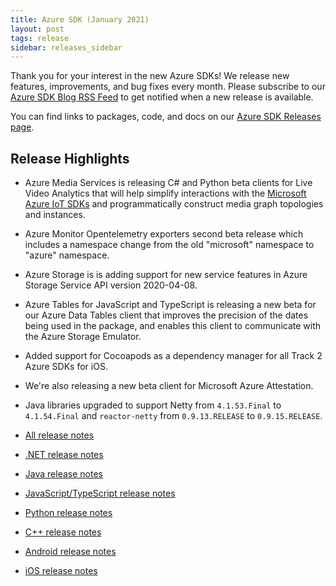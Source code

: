 ```yaml
---
title: Azure SDK (January 2021)
layout: post
tags: release
sidebar: releases_sidebar
---
```


Thank you for your interest in the new Azure SDKs! We release new features, improvements, and bug fixes every month. Please subscribe to our [Azure SDK Blog RSS Feed](https://devblogs.microsoft.com/azure-sdk/feed) to get notified when a new release is available.

You can find links to packages, code, and docs on our [Azure SDK Releases page](https://aka.ms/azsdk/releases).

## Release Highlights

* Azure Media Services is releasing C# and Python beta clients for Live Video Analytics that will help simplify interactions with the [Microsoft Azure IoT SDKs](https://github.com/azure/azure-iot-sdks) and programmatically construct media graph topologies and instances.
* Azure Monitor Opentelemetry exporters second beta release which includes a namespace change from the old "microsoft" namespace to "azure" namespace.
* Azure Storage is is adding support for new service features in Azure Storage Service API version 2020-04-08.
* Azure Tables for JavaScript and TypeScript is releasing a new beta for our Azure Data Tables client that improves the precision of the dates being used in the package, and enables this client to communicate with the Azure Storage Emulator.
* Added support for Cocoapods as a dependency manager for all Track 2 Azure SDKs for iOS.
* We're also releasing a new beta client for Microsoft Azure Attestation.
* Java libraries upgraded to support Netty from `4.1.53.Final` to `4.1.54.Final` and `reactor-netty` from `0.9.13.RELEASE` to `0.9.15.RELEASE`.

* [All release notes](index.md)
* [.NET release notes](dotnet.md)
* [Java release notes](java.md)
* [JavaScript/TypeScript release notes](js.md)
* [Python release notes](python.md)
* [C++ release notes](cpp.md)
* [Android release notes](android.md)
* [iOS release notes](ios.md)